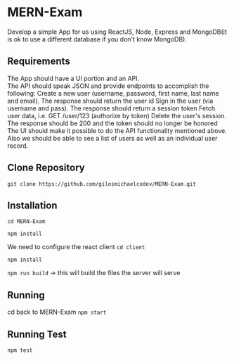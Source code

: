 # MERN-Exam

Develop a simple App for us using ReactJS, Node, Express and MongoDB(it is ok to use a different database if you don't know MongoDB).

## Requirements

The App should have a UI portion and an API.  
The API should speak JSON and provide endpoints to accomplish the following:
Create a new user (username, password, first name, last name and email). The response should return the user id
Sign in the user (via username and pass). The response should return a session token
Fetch user data, i.e. GET /user/123 (authorize by token)
Delete the user's session. The response should be 200 and the token should no longer be honored
The UI should make it possible to do the API functionality mentioned above. Also we should be able to see a list of users as well as an individual user record. 

## Clone Repository
`git clone https://github.com/gilosmichaelcodev/MERN-Exam.git`

## Installation

`cd MERN-Exam`

`npm install`

We need to configure the react client
`cd client`

`npm install`

`npm run build` -> this will build the files the server will serve

## Running
cd back to MERN-Exam
`npm start`

## Running Test
`npm test`